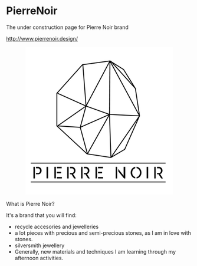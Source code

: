 # PierreNoir
The under construction page for Pierre Noir brand

http://www.pierrenoir.design/

<p align="center">
<img src="https://github.com/georgioupanayiotis/PierreNoir/blob/master/pierre-logo-3.png">
</p>

What is Pierre Noir?

It's a brand that you will find:

+ recycle accesories and jewelleries
+ a lot pieces with precious and semi-precious stones, as I am in love with stones.
+ silversmith jewellery
+ Generally, new materials and techniques I am learning through my afternoon activities. 
